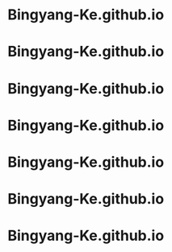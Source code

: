 # Bingyang-Ke.github.io
# Bingyang-Ke.github.io
# Bingyang-Ke.github.io
# Bingyang-Ke.github.io
# Bingyang-Ke.github.io
# Bingyang-Ke.github.io
# Bingyang-Ke.github.io
